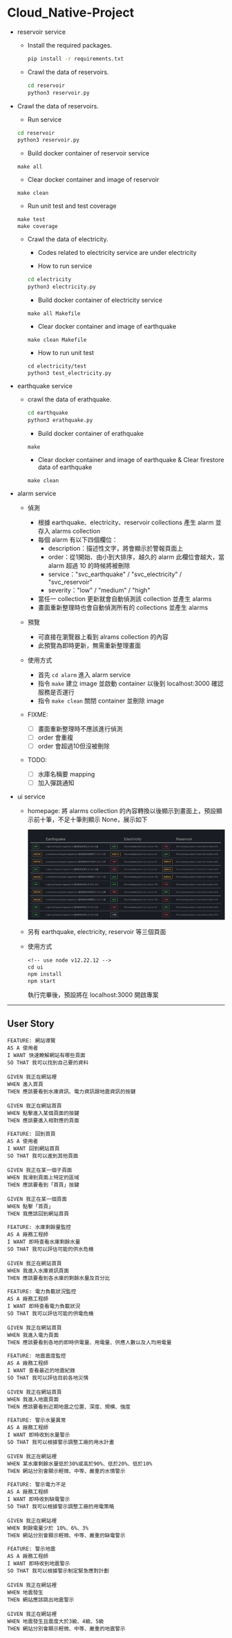 # Cloud_Native-Project

- reservoir service

  - Install the required packages.

      ``` sh
      pip install -r requirements.txt
      ```

  - Crawl the data of reservoirs.

      ``` sh
      cd reservoir
      python3 reservoir.py
    ```

- Crawl the data of reservoirs.
    - Run service
    ``` sh
    cd reservoir
    python3 reservoir.py
    ```
     - Build docker container of reservoir service
    ```
    make all 
    ```
    - Clear docker container and image of reservoir
    ```
    make clean
    ```
    - Run unit test and test coverage
    ```
    make test
    make coverage
    ```

  - Crawl the data of electricity.

      - Codes related to electricity service are under electricity
      
      - How to run service
      ``` sh
      cd electricity
      python3 electricity.py
      ```

      - Build docker container of electricity service
      ```
      make all Makefile
      ```
      - Clear docker container and image of earthquake
      ```
      make clean Makefile
      ```
      - How to run unit test
      ```
      cd electricity/test
      python3 test_electricity.py
      ```

- earthquake service
  - crawl the data of erathquake.

    ``` sh
    cd earthquake
    python3 erathquake.py
    ```
    
    - Build docker container of erathquake
    ```
    make
    ```
    
    - Clear docker container and image of earthquake & Clear firestore data of earthquake
    ```
    make clean
    ```


- alarm service 
    - 偵測
        - 根據 earthquake、electricity、reservoir collections 產生 alarm 並存入 alarms collection
        - 每個 alarm 有以下四個欄位：
          - description：描述性文字，將會顯示於警報頁面上
          - order：從1開始、由小到大排序，越久的 alarm 此欄位會越大，當 alarm 超過 10 的時候將被刪除
          - service："svc_earthquake" / "svc_electricity" / "svc_reservoir"
          - severity："low" / "medium" / "high"
        - 當任一 collection 更新就會自動偵測該 collection 並產生 alarms
        - 畫面重新整理時也會自動偵測所有的 collections 並產生 alarms
          
    - 預覽
        - 可直接在瀏覽器上看到 alrams collection 的內容
        - 此預覽為即時更新，無需重新整理畫面
    - 使用方式
      - 首先 `cd alarm` 進入 alarm service
      - 指令 `make` 建立 image 並啟動 container 以後到 localhost:3000 確認服務是否運行
      - 指令 `make clean` 關閉 container 並刪除 image
    - FIXME: 
        - [ ] 畫面重新整理時不應該進行偵測
        - [ ] order 會重複
        - [ ] order 會超過10但沒被刪除
    - TODO:
        - [ ] 水庫名稱要 mapping
        - [ ] 加入彈跳通知

- ui service
    - homepage: 將 alarms collection 的內容轉換以後顯示到畫面上，預設顯示前十筆，不足十筆則顯示 None，展示如下

        ![homepage](./img/homepage.jpg)
    - 另有 earthquake, electricity, reservoir 等三個頁面

    - 使用方式
        ```
        <!-- use node v12.22.12 -->
        cd ui
        npm install
        npm start
        ```

        執行完畢後，預設將在 localhost:3000 開啟專案

---
## User Story

```
FEATURE: 網站導覽
AS A 使用者
I WANT 快速瞭解網站有哪些頁面
SO THAT 我可以找到自己要的資料

GIVEN 我正在網站裡
WHEN 進入首頁
THEN 應該要看到水庫資訊、電力資訊跟地震資訊的按鍵

GIVEN 我正在網站首頁
WHEN 點擊進入某個頁面的按鍵
THEN 應該要進入相對應的頁面
```

```
FEATURE: 回到首頁
AS A 使用者
I WANT 回到網站首頁
SO THAT 我可以進到其他頁面

GIVEN 我正在某一個子頁面
WHEN 我滑到頁面上特定的區域
THEN 應該要看到「首頁」按鍵

GIVEN 我正在某一個頁面
WHEN 點擊「首頁」
THEN 我應該回到網站首頁
```

```
FEATURE: 水庫剩餘量監控
AS A 廠務工程師
I WANT 即時查看水庫剩餘水量
SO THAT 我可以評估可能的供水危機

GIVEN 我正在網站首頁
WHEN 我進入水庫資訊頁面
THEN 應該要看到各水庫的剩餘水量及百分比
```

```
FEATURE: 電力負載狀況監控
AS A 廠務工程師
I WANT 即時查看電力負載狀況
SO THAT 我可以評估可能的供電危機

GIVEN 我正在網站首頁
WHEN 我進入電力頁面
THEN 應該要看到各地的即時供電量、用電量、供應人數以及人均用電量
```

```
FEATURE: 地震震度監控
AS A 廠務工程師
I WANT 查看最近的地震紀錄
SO THAT 我可以評估目前各地災情

GIVEN 我正在網站首頁
WHEN 我進入地震頁面
THEN 應該要看到近期地震之位置、深度、規模、強度
```

```
FEATURE: 警示水量異常
AS A 廠務工程師
I WANT 即時收到水量警示
SO THAT 我可以根據警示調整工廠的用水計畫

GIVEN 我正在網站裡
WHEN 某水庫剩餘水量低於30%或高於90%、低於20%、低於10%
THEN 網站分別會顯示輕微、中等、嚴重的水情警示
```

```
FEATURE: 警示電力不足
AS A 廠務工程師
I WANT 即時收到缺電警示
SO THAT 我可以根據警示調整工廠的用電策略

GIVEN 我正在網站裡
WHEN 剩餘電量少於 10%、6%、3%
THEN 網站分別會顯示輕微、中等、嚴重的缺電警示
```

```
FEATURE: 警示地震
AS A 廠務工程師
I WANT 即時收到地震警示
SO THAT 我可以根據警示制定緊急應對計劃

GIVEN 我正在網站裡
WHEN 地震發生
THEN 網站應該跳出地震警示

GIVEN 我正在網站裡
WHEN 地震發生且震度大於3級、4級、5級
THEN 網站分別會顯示輕微、中等、嚴重的地震警示
```
